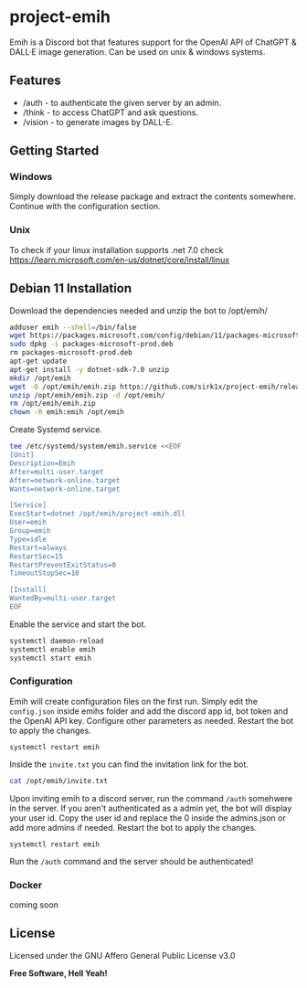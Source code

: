 # project-emih
Emih is a Discord bot that features support for the OpenAI API of ChatGPT &amp; DALL·E image generation. Can be used on unix & windows systems.


## Features

- /auth - to authenticate the given server by an admin.
- /think - to access ChatGPT and ask questions.
- /vision - to generate images by DALL-E.


## Getting Started
### Windows
Simply download the release package and extract the contents somewhere. Continue with the configuration section.
### Unix
To check if your linux installation supports .net 7.0 check https://learn.microsoft.com/en-us/dotnet/core/install/linux

## Debian 11 Installation
Download the dependencies needed and unzip the bot to /opt/emih/
```sh
adduser emih --shell=/bin/false 
wget https://packages.microsoft.com/config/debian/11/packages-microsoft-prod.deb -O packages-microsoft-prod.deb
sudo dpkg -i packages-microsoft-prod.deb
rm packages-microsoft-prod.deb
apt-get update
apt-get install -y dotnet-sdk-7.0 unzip
mkdir /opt/emih
wget -O /opt/emih/emih.zip https://github.com/sirk1x/project-emih/releases/download/release/emih.zip
unzip /opt/emih/emih.zip -d /opt/emih/
rm /opt/emih/emih.zip
chown -R emih:emih /opt/emih
```
Create Systemd service.
```sh
tee /etc/systemd/system/emih.service <<EOF
[Unit]
Description=Emih
After=multi-user.target
After=network-online.target
Wants=network-online.target

[Service]
ExecStart=dotnet /opt/emih/project-emih.dll
User=emih
Group=emih
Type=idle
Restart=always
RestartSec=15
RestartPreventExitStatus=0
TimeoutStopSec=10

[Install]
WantedBy=multi-user.target
EOF
```
Enable the service and start the bot.
```sh
systemctl daemon-reload
systemctl enable emih
systemctl start emih

```
### Configuration
Emih will create configuration files on the first run. 
Simply edit the ```config.json``` inside emihs folder and add the discord app id, bot token and the OpenAI API key. 
Configure other parameters as needed.
Restart the bot to apply the changes. 
```
systemctl restart emih
```
Inside the ```invite.txt``` you can find the invitation link for the bot.
```sh
cat /opt/emih/invite.txt
```
Upon inviting emih to a discord server, run the command ```/auth``` somehwere in the server. 
If you aren't authenticated as a admin yet, the bot will display your user id. 
Copy the user id and replace the 0 inside the admins.json or add more admins if needed.
Restart the bot to apply the changes. 
```
systemctl restart emih
```
Run the ```/auth``` command and the server should be authenticated!

### Docker

coming soon

## License

Licensed under the GNU Affero General Public License v3.0

**Free Software, Hell Yeah!**
